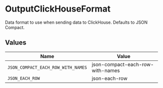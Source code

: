 # OutputClickHouseFormat

Data format to use when sending data to ClickHouse. Defaults to JSON Compact.


## Values

| Name                               | Value                              |
| ---------------------------------- | ---------------------------------- |
| `JSON_COMPACT_EACH_ROW_WITH_NAMES` | json-compact-each-row-with-names   |
| `JSON_EACH_ROW`                    | json-each-row                      |